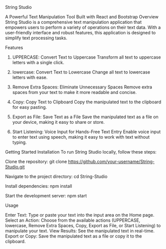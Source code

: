 String Studio


A Powerful Text Manipulation Tool Built with React and Bootstrap
Overview String Studio is a comprehensive text manipulation application that empowers users to perform a variety of operations on their text data. With a user-friendly interface and robust features, this application is designed to simplify text processing tasks.

Features
1. UPPERCASE: Convert Text to Uppercase
Transform all text to uppercase letters with a single click.

2. lowercase: Convert Text to Lowercase
Change all text to lowercase letters with ease.

3. Remove Extra Spaces: Eliminate Unnecessary Spaces
Remove extra spaces from your text to make it more readable and concise.

4. Copy: Copy Text to Clipboard
Copy the manipulated text to the clipboard for easy pasting.

5. Export as File: Save Text as a File
Save the manipulated text as a file on your device, making it easy to share or store.

6. Start Listening: Voice Input for Hands-Free Text Entry
Enable voice input to enter text using speech, making it easy to work with text without typing.

Getting Started
Installation
To run String Studio locally, follow these steps:

Clone the repository:
git clone https://github.com/your-username/String-Studio.git

Navigate to the project directory:
cd String-Studio


Install dependencies:
npm install


Start the development server:
npm start




Usage

Enter Text: Type or paste your text into the input area on the Home page.
Select an Action: Choose from the available actions (UPPERCASE, lowercase, Remove Extra Spaces, Copy, Export as File, or Start Listening) to manipulate your text.
View Results: See the manipulated text in real-time.
Export or Copy: Save the manipulated text as a file or copy it to the clipboard.

